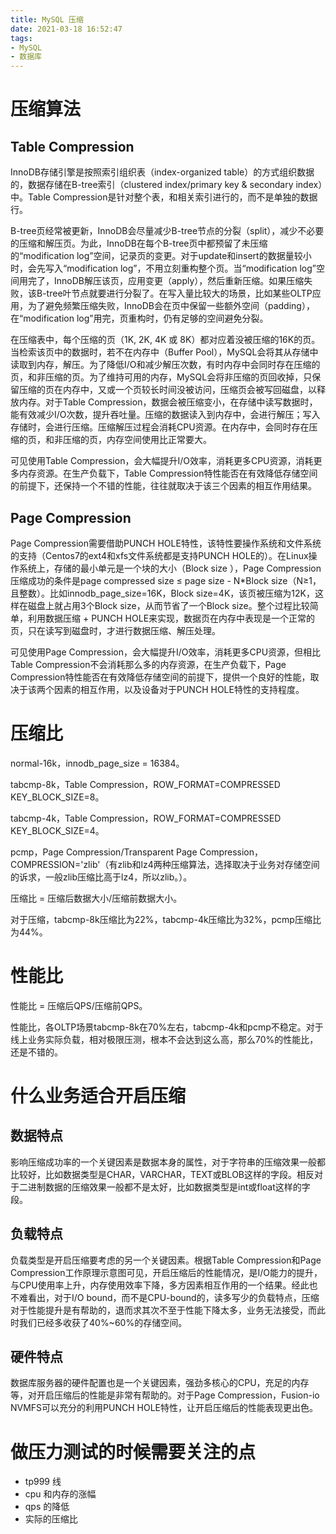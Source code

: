 ```yaml
---
title: MySQL 压缩
date: 2021-03-18 16:52:47
tags:
- MySQL
- 数据库
---
```

# 压缩算法

## Table Compression

InnoDB存储引擎是按照索引组织表（index-organized table）的方式组织数据的，数据存储在B-tree索引（clustered index/primary key & secondary index）中。Table Compression是针对整个表，和相关索引进行的，而不是单独的数据行。

B-tree页经常被更新，InnoDB会尽量减少B-tree节点的分裂（split），减少不必要的压缩和解压页。为此，InnoDB在每个B-tree页中都预留了未压缩的“modification log”空间，记录页的变更。对于update和insert的数据量较小时，会先写入“modification log”，不用立刻重构整个页。当“modification log”空间用完了，InnoDB解压该页，应用变更（apply），然后重新压缩。如果压缩失败，该B-tree叶节点就要进行分裂了。在写入量比较大的场景，比如某些OLTP应用，为了避免频繁压缩失败，InnoDB会在页中保留一些额外空间（padding），在“modification log”用完，页重构时，仍有足够的空间避免分裂。

在压缩表中，每个压缩的页（1K, 2K, 4K 或 8K）都对应着没被压缩的16K的页。当检索该页中的数据时，若不在内存中（Buffer Pool），MySQL会将其从存储中读取到内存，解压。为了降低I/O和减少解压次数，有时内存中会同时存在压缩的页，和非压缩的页。为了维持可用的内存，MySQL会将非压缩的页回收掉，只保留压缩的页在内存中，又或一个页较长时间没被访问，压缩页会被写回磁盘，以释放内存。对于Table Compression，数据会被压缩变小，在存储中读写数据时，能有效减少I/O次数，提升吞吐量。压缩的数据读入到内存中，会进行解压；写入存储时，会进行压缩。压缩解压过程会消耗CPU资源。在内存中，会同时存在压缩的页，和非压缩的页，内存空间使用比正常要大。

可见使用Table Compression，会大幅提升I/O效率，消耗更多CPU资源，消耗更多内存资源。在生产负载下，Table Compression特性能否在有效降低存储空间的前提下，还保持一个不错的性能，往往就取决于该三个因素的相互作用结果。

## Page Compression

Page Compression需要借助PUNCH HOLE特性，该特性要操作系统和文件系统的支持（Centos7的ext4和xfs文件系统都是支持PUNCH HOLE的）。在Linux操作系统上，存储的最小单元是一个块的大小（Block size ），Page Compression压缩成功的条件是page compressed size ≤ page size - N*Block size（N≥1，且整数）。比如innodb_page_size=16K，Block size=4K，该页被压缩为12K，这样在磁盘上就占用3个Block size，从而节省了一个Block size。整个过程比较简单，利用数据压缩 + PUNCH HOLE来实现，数据页在内存中表现是一个正常的页，只在读写到磁盘时，才进行数据压缩、解压处理。

可见使用Page Compression，会大幅提升I/O效率，消耗更多CPU资源，但相比Table Compression不会消耗那么多的内存资源，在生产负载下，Page Compression特性能否在有效降低存储空间的前提下，提供一个良好的性能，取决于该两个因素的相互作用，以及设备对于PUNCH HOLE特性的支持程度。

# 压缩比

normal-16k，innodb_page_size = 16384。

tabcmp-8k，Table Compression，ROW_FORMAT=COMPRESSED KEY_BLOCK_SIZE=8。

tabcmp-4k，Table Compression，ROW_FORMAT=COMPRESSED KEY_BLOCK_SIZE=4。

pcmp，Page Compression/Transparent Page Compression，COMPRESSION='zlib'（有zlib和lz4两种压缩算法，选择取决于业务对存储空间的诉求，一般zlib压缩比高于lz4，所以zlib。）。

压缩比 = 压缩后数据大小/压缩前数据大小。

对于压缩，tabcmp-8k压缩比为22%，tabcmp-4k压缩比为32%，pcmp压缩比为44%。

# 性能比

性能比 = 压缩后QPS/压缩前QPS。

性能比，各OLTP场景tabcmp-8k在70%左右，tabcmp-4k和pcmp不稳定。对于线上业务实际负载，相对极限压测，根本不会达到这么高，那么70%的性能比，还是不错的。

# 什么业务适合开启压缩

## 数据特点

影响压缩成功率的一个关键因素是数据本身的属性，对于字符串的压缩效果一般都比较好，比如数据类型是CHAR，VARCHAR，TEXT或BLOB这样的字段。相反对于二进制数据的压缩效果一般都不是太好，比如数据类型是int或float这样的字段。

## 负载特点

负载类型是开启压缩要考虑的另一个关键因素。根据Table Compression和Page Compression工作原理示意图可见，开启压缩后的性能情况，是I/O能力的提升，与CPU使用率上升，内存使用效率下降，多方因素相互作用的一个结果。经此也不难看出，对于I/O bound，而不是CPU-bound的，读多写少的负载特点，压缩对于性能提升是有帮助的，退而求其次不至于性能下降太多，业务无法接受，而此时我们已经多收获了40%~60%的存储空间。

## 硬件特点

数据库服务器的硬件配置也是一个关键因素，强劲多核心的CPU，充足的内存等，对开启压缩后的性能是非常有帮助的。对于Page Compression，Fusion-io NVMFS可以充分的利用PUNCH HOLE特性，让开启压缩后的性能表现更出色。

# 做压力测试的时候需要关注的点

- tp999 线
- cpu 和内存的涨幅
- qps 的降低
- 实际的压缩比
